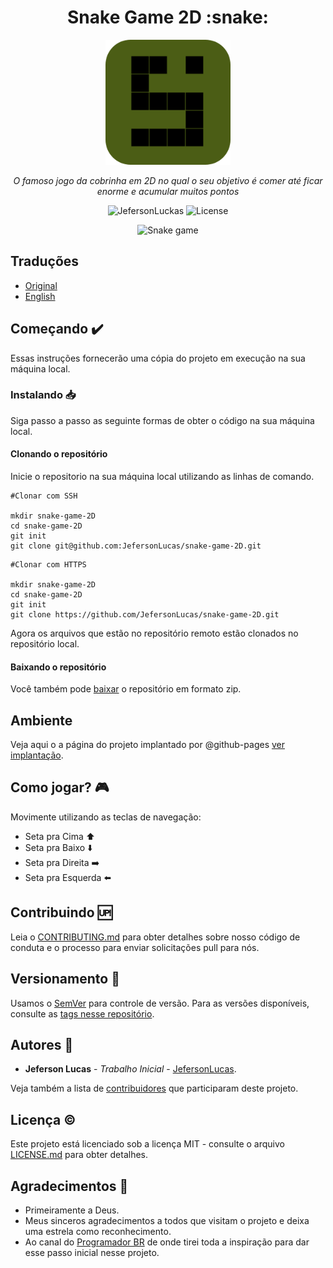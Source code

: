 <p align="center">	
	<h1 align="center">Snake Game 2D :snake:</h1>
</p>
<p align="center">
    <img src="assets/img/logo.png" width="200" alt="Logo">
</p>
    <p align="center"><em>O famoso jogo da cobrinha em 2D no qual o seu objetivo é comer até ficar enorme e acumular muitos pontos</em></p>
    <p align="center">
        <img src="https://img.shields.io/badge/Jeferson%20Lucas-Snake%20game%202D-green" alt="JefersonLuckas">
        <img src="https://img.shields.io/github/license/JefersonLucas/snake-game-2D" alt="License">
  	</p>
</p>

<p align="center">
	<img src="assets/docs/capture.png" alt="Snake game">
</p>

## Traduções

* [Original](https://github.com/JefersonLucas/snake-game-2D/blob/master/README.md)
* [English](https://github.com/JefersonLucas/snake-game-2D/blob/master/translate/en/README.md)

## Começando :heavy_check_mark:

Essas instruções fornecerão uma cópia do projeto em execução na sua máquina local.

### Instalando :inbox_tray:

Siga passo a passo as seguinte formas de obter o código na sua máquina local.

#### Clonando o repositório

Inicie o repositorio na sua máquina local utilizando as linhas de comando.

```
#Clonar com SSH

mkdir snake-game-2D
cd snake-game-2D
git init
git clone git@github.com:JefersonLucas/snake-game-2D.git
```

```
#Clonar com HTTPS

mkdir snake-game-2D
cd snake-game-2D
git init
git clone https://github.com/JefersonLucas/snake-game-2D.git
```
Agora os arquivos que estão no repositório remoto estão clonados no repositório local.

#### Baixando o repositório

Você também pode [baixar](https://github.com/JefersonLucas/snake-game-2D/archive/master.zip) o repositório em formato zip.

## Ambiente

Veja aqui o a página do projeto implantado por @github-pages [ver implantação](https://jefersonlucas.github.io/the-matrix-effect/).

## Como jogar? :video_game:

Movimente utilizando as teclas de navegação: 
- Seta pra Cima :arrow_up:
- Seta pra Baixo :arrow_down:
- Seta pra Direita :arrow_right:
- Seta pra Esquerda :arrow_left:


## Contribuindo :up:

Leia o [CONTRIBUTING.md](https://github.com/JefersonLucas/snake-game-2D/blob/master/CONTRIBUTING.md) para obter detalhes sobre nosso código de conduta e o processo para enviar solicitações pull para nós.

## Versionamento :scroll:

Usamos o [SemVer](https://semver.org/lang/pt-BR/) para controle de versão. Para as versões disponíveis, consulte as [tags nesse repositório](https://github.com/JefersonLucas/snake-game-2D/tags). 

## Autores :pray:

* **Jeferson Lucas** - *Trabalho Inicial* - [JefersonLucas](https://github.com/JefersonLucas).

Veja também a lista de [contribuidores](https://github.com/JefersonLucas/snake-game-2D/contributors) que participaram deste projeto.

## Licença :copyright:

Este projeto está licenciado sob a licença MIT - consulte o arquivo [LICENSE.md](https://github.com/JefersonLucas/snake-game-2D/blob/master/LICENSE) para obter detalhes.

## Agradecimentos :clap:

* Primeiramente a Deus. 
* Meus sinceros agradecimentos a todos que visitam o projeto e deixa uma estrela como reconhecimento.
* Ao canal do [Programador BR](https://www.youtube.com/watch?v=Hua1OSXitdQ)  de onde tirei toda a inspiração para dar esse passo inicial nesse projeto.
